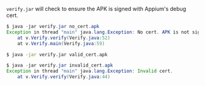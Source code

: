 `verify.jar` will check to ensure the APK is signed with Appium's debug cert.

```java
$ java -jar verify.jar no_cert.apk
Exception in thread "main" java.lang.Exception: No cert. APK is not signed.
	at v.Verify.verify(Verify.java:52)
	at v.Verify.main(Verify.java:59)
```

```bash
$ java -jar verify.jar valid_cert.apk
```

```java
$ java -jar verify.jar invalid_cert.apk
Exception in thread "main" java.lang.Exception: Invalid cert.
	at v.Verify.verify(Verify.java:44)
```